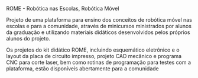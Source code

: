ROME - Robótica nas Escolas, Robótica Móvel


Projeto de uma plataforma para ensino dos conceitos de robótica móvel nas escolas e para a comunidade, através de minicursos ministrados por alunos da graduação e utilizando materiais didáticos desenvolvidos pelos próprios alunos do projeto.

Os projetos do kit didático ROME, incluindo esquemático eletrônico e o layout da placa de circuito impresso, projeto CAD mecânico
e programa CNC para corte laser, bem como rotinas de programação para testes com a plataforma, estão disponíveis abertamente
para a comunidade 
